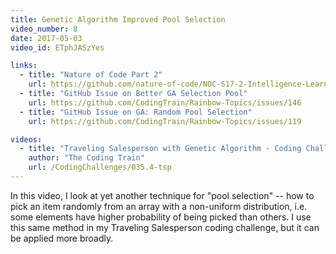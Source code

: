 ```yaml
---
title: Genetic Algorithm Improved Pool Selection
video_number: 8
date: 2017-05-03
video_id: ETphJASzYes

links:
  - title: "Nature of Code Part 2"
    url: https://github.com/nature-of-code/NOC-S17-2-Intelligence-Learning
  - title: "GitHub Issue on Better GA Selection Pool"
    url: https://github.com/CodingTrain/Rainbow-Topics/issues/146
  - title: "GitHub Issue on GA: Random Pool Selection"
    url: https://github.com/CodingTrain/Rainbow-Topics/issues/119

videos:
  - title: "Traveling Salesperson with Genetic Algorithm - Coding Challenge #35.4"
    author: "The Coding Train"
    url: /CodingChallenges/035.4-tsp
---
```

In this video, I look at yet another technique for "pool selection" -- how to pick an item randomly from an array with a non-uniform distribution, i.e. some elements have higher probability of being picked than others. I use this same method in my Traveling Salesperson coding challenge, but it can be applied more broadly.
